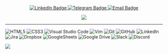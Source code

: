 

<div id="badges" align="center">
  <a href="https://www.linkedin.com/in/yevheniia-petrenko/">
    <img src="https://img.shields.io/badge/LinkedIn-blue?style=for-the-badge&logo=linkedin&logoColor=white" alt="LinkedIn Badge">
  </a>
  <a href="https://t.me/Yevheniia_Pe">
    <img src="https://img.shields.io/badge/Telegram-blue?style=for-the-badge&logo=telegram&logoColor=white" alt="Telegram Badge">
  </a>
   <a href="mailto:yevheniia2222@gmail.com">
    <img src="https://img.shields.io/badge/eMail-blue?style=for-the-badge&logo=gmail&logoColor=white" alt="Email Badge">
  </a>
</div>

<div id="badges" align="center">
<a href="https://git.io/typing-svg"><p><img src="https://readme-typing-svg.herokuapp.com?font=&pause=1000&color=021471&center=true&width=900&height=198&lines=Welcome+to+my+GitHub+page!;I+am+committed+to+delivering+high-quality+and+reliable+software+products.;
  Feel+free+to+explore+my+projects+and+let+me+know+
  if+you+have+any+questions+about+my+testing+process+
  or+approach+to+quality+assurance.;
  I+value+your+feedback+and+suggestions+for+improvement.;
  Thank+you+for+visiting+my+page+
  and+showing+an+interest+in+quality+assurance.;
  Together%2C+let%27s+strive+to+create+software+products+
  that+exceed+expectations+and+meet+the+highest+standards+of+quality.;
  Best+regards%2C+Yevheniia."+alt="Typing SVG" /></p></a>
<hr>
</div>

![HTML5](https://img.shields.io/badge/html5-%23E34F26.svg?style=for-the-badge&logo=html5&logoColor=white)
![CSS3](https://img.shields.io/badge/css3-%231572B6.svg?style=for-the-badge&logo=css3&logoColor=white)
![Visual Studio Code](https://img.shields.io/badge/Visual%20Studio%20Code-0078d7.svg?style=for-the-badge&logo=visual-studio-code&logoColor=white)
![Vim](https://img.shields.io/badge/VIM-%2311AB00.svg?style=for-the-badge&logo=vim&logoColor=white)
![Git](https://img.shields.io/badge/git-%23F05033.svg?style=for-the-badge&logo=git&logoColor=white)
![GitHub](https://img.shields.io/badge/github-%23121011.svg?style=for-the-badge&logo=github&logoColor=white)
![LinkedIn](https://img.shields.io/badge/linkedin-%230077B5.svg?style=for-the-badge&logo=linkedin&logoColor=white)
![Jira](https://img.shields.io/badge/jira-%230A0FFF.svg?style=for-the-badge&logo=jira&logoColor=white)
![Dropbox](https://img.shields.io/badge/Dropbox-%233B4D98.svg?style=for-the-badge&logo=Dropbox&logoColor=white)
![GoogleSheets](https://img.shields.io/badge/Google%20Sheets-34A853.svg?style=for-the-badge&logo=Google-Sheets&logoColor=white)
![Google Drive](https://img.shields.io/badge/Google%20Drive-4285F4?style=for-the-badge&logo=googledrive&logoColor=white)
![Slack](https://img.shields.io/badge/Slack-4A154B?style=for-the-badge&logo=slack&logoColor=white)
![Discord](https://img.shields.io/badge/Discord-%235865F2.svg?style=for-the-badge&logo=discord&logoColor=white)



![](https://komarev.com/ghpvc/?username=YevheniiaPe)
